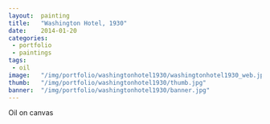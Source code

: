 ```yaml
---
layout:  painting
title:   "Washington Hotel, 1930"
date:    2014-01-20
categories:
 - portfolio
 - paintings
tags:
 - oil
image:   "/img/portfolio/washingtonhotel1930/washingtonhotel1930_web.jpg"
thumb:   "/img/portfolio/washingtonhotel1930/thumb.jpg"
banner:  "/img/portfolio/washingtonhotel1930/banner.jpg"
---
```


Oil on canvas